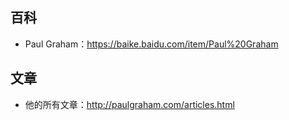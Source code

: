 ## 百科

- Paul Graham：https://baike.baidu.com/item/Paul%20Graham

## 文章
- 他的所有文章：http://paulgraham.com/articles.html
